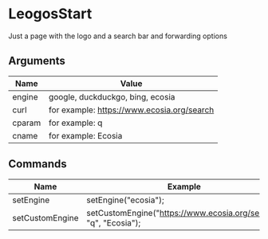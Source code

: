 # LeogosStart

Just a page with the logo and a search bar and forwarding options

## Arguments
| Name   | Value                                      |
| ------ | ------------------------------------------ |
| engine | google, duckduckgo, bing, ecosia           |
| curl   | for example: https://www.ecosia.org/search |
| cparam | for example: q                             |
| cname  | for example: Ecosia                        |

## Commands
| Name            | Example                                                          |
| --------------- | ---------------------------------------------------------------- |
| setEngine       | setEngine("ecosia");                                             |
| setCustomEngine | setCustomEngine("https://www.ecosia.org/search", "q", "Ecosia"); |